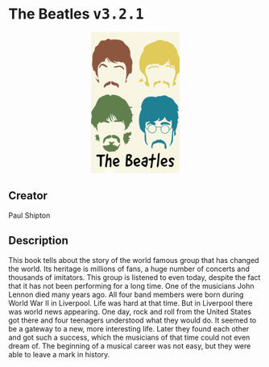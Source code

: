 
# The Beatles <kbd>v3.2.1</kbd>

<center>
  <img src="./cover-1024.jpg"/>
</center>

## Creator
Paul Shipton

## Description
This book tells about the story of the world famous group that has changed the world. Its heritage is millions of fans, a huge number of concerts and thousands of imitators. This group is listened to even today, despite the fact that it has not been performing for a long time. One of the musicians John Lennon died many years ago. All four band members were born during World War II in Liverpool. Life was hard at that time. But in Liverpool there was world news appearing. One day, rock and roll from the United States got there and four teenagers understood what they would do. It seemed to be a gateway to a new, more interesting life. Later they found each other and got such a success, which the musicians of that time could not even dream of. The beginning of a musical career was not easy, but they were able to leave a mark in history.
